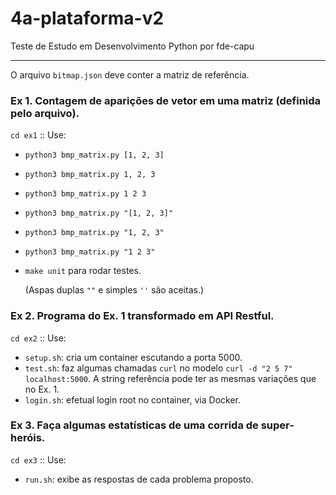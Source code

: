 # 4a-plataforma-v2
Teste de Estudo em Desenvolvimento Python
por fde-capu

---

O arquivo `bitmap.json` deve conter a matriz de referência.

### Ex 1. Contagem de aparições de vetor em uma matriz (definida pelo arquivo).

`cd ex1` :: Use: 

- `python3 bmp_matrix.py [1, 2, 3]`
- `python3 bmp_matrix.py 1, 2, 3`
- `python3 bmp_matrix.py 1 2 3`
- `python3 bmp_matrix.py "[1, 2, 3]"`
- `python3 bmp_matrix.py "1, 2, 3"`
- `python3 bmp_matrix.py "1 2 3"`
- `make unit` para rodar testes.

	(Aspas duplas `""` e simples `''` são aceitas.)

### Ex 2. Programa do Ex. 1 transformado em API Restful.

`cd ex2` :: Use:

- `setup.sh`: cria um container escutando a porta 5000.
- `test.sh`: faz algumas chamadas `curl` no modelo `curl -d "2 5 7" localhost:5000`. A string referência pode ter as mesmas variações que no Ex. 1.
- `login.sh`: efetual login root no container, via Docker.

### Ex 3. Faça algumas estatísticas de uma corrida de super-heróis.

`cd ex3` :: Use:

- `run.sh`: exibe as respostas de cada problema proposto.
